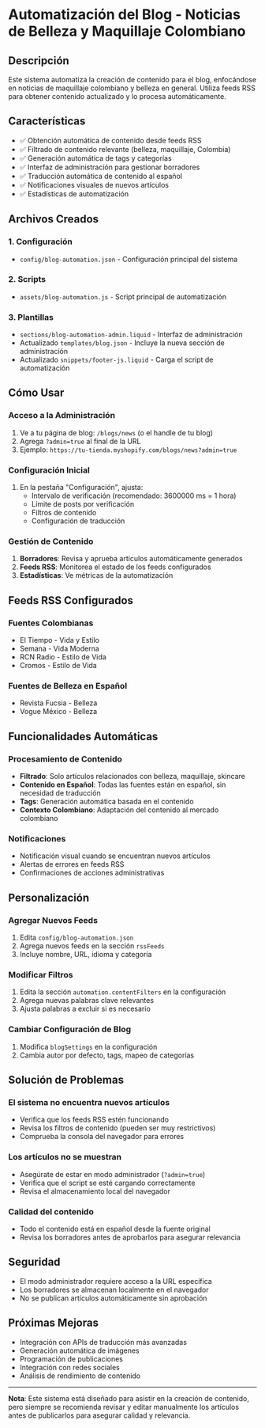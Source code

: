 # Automatización del Blog - Noticias de Belleza y Maquillaje Colombiano

## Descripción
Este sistema automatiza la creación de contenido para el blog, enfocándose en noticias de maquillaje colombiano y belleza en general. Utiliza feeds RSS para obtener contenido actualizado y lo procesa automáticamente.

## Características
- ✅ Obtención automática de contenido desde feeds RSS
- ✅ Filtrado de contenido relevante (belleza, maquillaje, Colombia)
- ✅ Generación automática de tags y categorías
- ✅ Interfaz de administración para gestionar borradores
- ✅ Traducción automática de contenido al español
- ✅ Notificaciones visuales de nuevos artículos
- ✅ Estadísticas de automatización

## Archivos Creados

### 1. Configuración
- `config/blog-automation.json` - Configuración principal del sistema

### 2. Scripts
- `assets/blog-automation.js` - Script principal de automatización

### 3. Plantillas
- `sections/blog-automation-admin.liquid` - Interfaz de administración
- Actualizado `templates/blog.json` - Incluye la nueva sección de administración
- Actualizado `snippets/footer-js.liquid` - Carga el script de automatización

## Cómo Usar

### Acceso a la Administración
1. Ve a tu página de blog: `/blogs/news` (o el handle de tu blog)
2. Agrega `?admin=true` al final de la URL
3. Ejemplo: `https://tu-tienda.myshopify.com/blogs/news?admin=true`

### Configuración Inicial
1. En la pestaña "Configuración", ajusta:
   - Intervalo de verificación (recomendado: 3600000 ms = 1 hora)
   - Límite de posts por verificación
   - Filtros de contenido
   - Configuración de traducción

### Gestión de Contenido
1. **Borradores**: Revisa y aprueba artículos automáticamente generados
2. **Feeds RSS**: Monitorea el estado de los feeds configurados
3. **Estadísticas**: Ve métricas de la automatización

## Feeds RSS Configurados

### Fuentes Colombianas
- El Tiempo - Vida y Estilo
- Semana - Vida Moderna
- RCN Radio - Estilo de Vida
- Cromos - Estilo de Vida

### Fuentes de Belleza en Español
- Revista Fucsia - Belleza
- Vogue México - Belleza

## Funcionalidades Automáticas

### Procesamiento de Contenido
- **Filtrado**: Solo artículos relacionados con belleza, maquillaje, skincare
- **Contenido en Español**: Todas las fuentes están en español, sin necesidad de traducción
- **Tags**: Generación automática basada en el contenido
- **Contexto Colombiano**: Adaptación del contenido al mercado colombiano

### Notificaciones
- Notificación visual cuando se encuentran nuevos artículos
- Alertas de errores en feeds RSS
- Confirmaciones de acciones administrativas

## Personalización

### Agregar Nuevos Feeds
1. Edita `config/blog-automation.json`
2. Agrega nuevos feeds en la sección `rssFeeds`
3. Incluye nombre, URL, idioma y categoría

### Modificar Filtros
1. Edita la sección `automation.contentFilters` en la configuración
2. Agrega nuevas palabras clave relevantes
3. Ajusta palabras a excluir si es necesario

### Cambiar Configuración de Blog
1. Modifica `blogSettings` en la configuración
2. Cambia autor por defecto, tags, mapeo de categorías

## Solución de Problemas

### El sistema no encuentra nuevos artículos
- Verifica que los feeds RSS estén funcionando
- Revisa los filtros de contenido (pueden ser muy restrictivos)
- Comprueba la consola del navegador para errores

### Los artículos no se muestran
- Asegúrate de estar en modo administrador (`?admin=true`)
- Verifica que el script se esté cargando correctamente
- Revisa el almacenamiento local del navegador

### Calidad del contenido
- Todo el contenido está en español desde la fuente original
- Revisa los borradores antes de aprobarlos para asegurar relevancia

## Seguridad
- El modo administrador requiere acceso a la URL específica
- Los borradores se almacenan localmente en el navegador
- No se publican artículos automáticamente sin aprobación

## Próximas Mejoras
- Integración con APIs de traducción más avanzadas
- Generación automática de imágenes
- Programación de publicaciones
- Integración con redes sociales
- Análisis de rendimiento de contenido

---

**Nota**: Este sistema está diseñado para asistir en la creación de contenido, pero siempre se recomienda revisar y editar manualmente los artículos antes de publicarlos para asegurar calidad y relevancia.